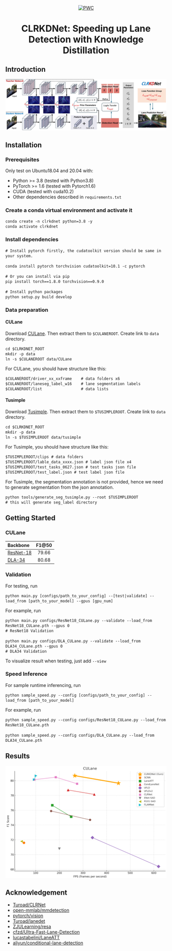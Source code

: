 <div align="center">
  
[![PWC](https://img.shields.io/endpoint.svg?url=https://paperswithcode.com/badge/clrkdnet-speeding-up-lane-detection-with/lane-detection-on-culane)](https://paperswithcode.com/sota/lane-detection-on-culane?p=clrkdnet-speeding-up-lane-detection-with)

</div>


<div align="center">

# CLRKDNet: Speeding up Lane Detection with Knowledge Distillation

</div>

## Introduction
![Arch](.github/arch.png)

## Installation

### Prerequisites
Only test on Ubuntu18.04 and 20.04 with:
- Python >= 3.8 (tested with Python3.8)
- PyTorch >= 1.6 (tested with Pytorch1.6)
- CUDA (tested with cuda10.2)
- Other dependencies described in `requirements.txt`

### Create a conda virtual environment and activate it

```Shell
conda create -n clrkdnet python=3.8 -y
conda activate clrkdnet
```

### Install dependencies

```Shell
# Install pytorch firstly, the cudatoolkit version should be same in your system.

conda install pytorch torchvision cudatoolkit=10.1 -c pytorch

# Or you can install via pip
pip install torch==1.8.0 torchvision==0.9.0

# Install python packages
python setup.py build develop
```

### Data preparation

#### CULane
Download [CULane](https://xingangpan.github.io/projects/CULane.html). Then extract them to `$CULANEROOT`. Create link to `data` directory.

```Shell
cd $CLRKDNET_ROOT
mkdir -p data
ln -s $CULANEROOT data/CULane
```

For CULane, you should have structure like this:
```
$CULANEROOT/driver_xx_xxframe    # data folders x6
$CULANEROOT/laneseg_label_w16    # lane segmentation labels
$CULANEROOT/list                 # data lists
```


#### Tusimple
Download [Tusimple](https://github.com/TuSimple/tusimple-benchmark/issues/3). Then extract them to `$TUSIMPLEROOT`. Create link to `data` directory.

```Shell
cd $CLRKDNET_ROOT
mkdir -p data
ln -s $TUSIMPLEROOT data/tusimple
```

For Tusimple, you should have structure like this:
```
$TUSIMPLEROOT/clips # data folders
$TUSIMPLEROOT/lable_data_xxxx.json # label json file x4
$TUSIMPLEROOT/test_tasks_0627.json # test tasks json file
$TUSIMPLEROOT/test_label.json # test label json file

```

For Tusimple, the segmentation annotation is not provided, hence we need to generate segmentation from the json annotation. 

```Shell
python tools/generate_seg_tusimple.py --root $TUSIMPLEROOT
# this will generate seg_label directory
```

## Getting Started

[assets]: https://github.com/weiqingq/CLRKDNet/releases

### CULane

|   Backbone  | F1@50 |
| :---  |  :---:  |  
| [ResNet-18][assets]     |  79.66   |
| [DLA-34][assets]     |  80.68  |

### Validation
For testing, run
```Shell
python main.py [configs/path_to_your_config] --[test|validate] --load_from [path_to_your_model] --gpus [gpu_num]
```

For example, run
```Shell
python main.py configs/ResNet18_CULane.py --validate --load_from ResNet18_CULane.pth --gpus 0 
# ResNet18 Validation

python main.py configs/DLA_CULane.py --validate --load_from DLA34_CULane.pth --gpus 0
# DLA34 Validation 

```
To visualize result when testing, just add `--view`


### Speed Inference

For sample runtime inferencing, run 

```Shell
python sample_speed.py --config [configs/path_to_your_config] --load_from [path_to_your_model]

```

For example, run

```Shell
python sample_speed.py --config configs/ResNet18_CULane.py --load_from ResNet18_CULane.pth

python sample_speed.py --config configs/DLA_CULane.py --load_from DLA34_CULane.pth
```


## Results
![F1 vs. FPS for SOTA methods on CULane dataset](.github/fps_f1score.png)


## Acknowledgement
<!--ts-->
* [Turoad/CLRNet](https://github.com/Turoad/CLRNet)
* [open-mmlab/mmdetection](https://github.com/open-mmlab/mmdetection)
* [pytorch/vision](https://github.com/pytorch/vision)
* [Turoad/lanedet](https://github.com/Turoad/lanedet)
* [ZJULearning/resa](https://github.com/ZJULearning/resa)
* [cfzd/Ultra-Fast-Lane-Detection](https://github.com/cfzd/Ultra-Fast-Lane-Detection)
* [lucastabelini/LaneATT](https://github.com/lucastabelini/LaneATT)
* [aliyun/conditional-lane-detection](https://github.com/aliyun/conditional-lane-detection)
<!--te-->

